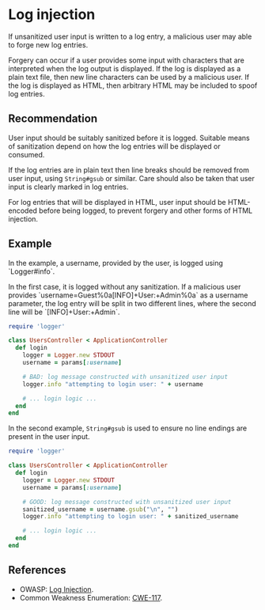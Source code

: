 # Log injection
If unsanitized user input is written to a log entry, a malicious user may able to forge new log entries.

Forgery can occur if a user provides some input with characters that are interpreted when the log output is displayed. If the log is displayed as a plain text file, then new line characters can be used by a malicious user. If the log is displayed as HTML, then arbitrary HTML may be included to spoof log entries.


## Recommendation
User input should be suitably sanitized before it is logged. Suitable means of sanitization depend on how the log entries will be displayed or consumed.

If the log entries are in plain text then line breaks should be removed from user input, using `String#gsub` or similar. Care should also be taken that user input is clearly marked in log entries.

For log entries that will be displayed in HTML, user input should be HTML-encoded before being logged, to prevent forgery and other forms of HTML injection.


## Example
In the example, a username, provided by the user, is logged using \`Logger\#info\`.

In the first case, it is logged without any sanitization. If a malicious user provides \`username=Guest%0a\[INFO\]+User:+Admin%0a\` as a username parameter, the log entry will be split in two different lines, where the second line will be \`\[INFO\]+User:+Admin\`.


```ruby
require 'logger'

class UsersController < ApplicationController
  def login
    logger = Logger.new STDOUT
    username = params[:username]

    # BAD: log message constructed with unsanitized user input
    logger.info "attempting to login user: " + username

    # ... login logic ...
  end
end

```
In the second example, `String#gsub` is used to ensure no line endings are present in the user input.


```ruby
require 'logger'

class UsersController < ApplicationController
  def login
    logger = Logger.new STDOUT
    username = params[:username]

    # GOOD: log message constructed with unsanitized user input
    sanitized_username = username.gsub("\n", "")
    logger.info "attempting to login user: " + sanitized_username

    # ... login logic ...
  end
end

```

## References
* OWASP: [Log Injection](https://www.owasp.org/index.php/Log_Injection).
* Common Weakness Enumeration: [CWE-117](https://cwe.mitre.org/data/definitions/117.html).
